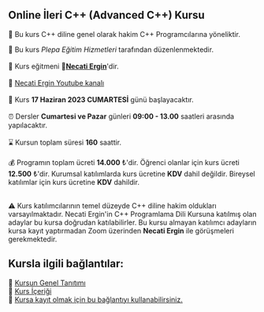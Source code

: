 ## Online İleri C++ (Advanced C++) Kursu

🎯 Bu kurs C++ diline genel olarak hakim C++ Programcılarına yöneliktir.  

🏫 Bu kurs _Plepa Eğitim Hizmetleri_ tarafından düzenlenmektedir.<br><br>
👨 Kurs eğitmeni **&#128279;[Necati Ergin](https://www.linkedin.com/in/necati-ergin-045768176/)**'dir.<br><br>
👨 [Necati Ergin Youtube kanalı](https://www.youtube.com/@necatiergin)<br><br>
📅 Kurs __17 Haziran 2023 CUMARTESİ__ günü başlayacaktır. <br><br>
⏰ Dersler __Cumartesi ve Pazar__ günleri __09:00 - 13.00__ saatleri arasında yapılacaktır.<br><br>
⌛ Kursun toplam süresi __160__ saattir. <br><br>
💰️ Programın toplam ücreti **14.000** &#8378;'dir. Öğrenci olanlar için kurs ücreti **12.500** &#8378;'dir. Kurumsal katılımlarda kurs ücretine **KDV** dahil değildir. Bireysel katılımlar için kurs ücretine **KDV** dahildir.<br><br>

⚠ Kurs katılımcılarının temel düzeyde C++ diline hakim oldukları varsayılmaktadır. Necati Ergin'in C++ Programlama Dili Kursuna katılmış olan adaylar bu kursa doğrudan katılabilirler. Bu kursu almayan katılımcı adayların kursa kayıt yaptırmadan Zoom üzerinden **Necati Ergin** ile görüşmeleri gerekmektedir.  

## Kursla ilgili bağlantılar:
&#128279; [Kursun Genel Tanıtımı]()<br>
&#128279; [Kurs İçeriği]()<br>
&#128279; [Kursa kayıt olmak için bu bağlantıyı kullanabilirsiniz.]()



